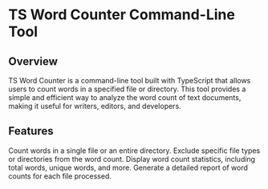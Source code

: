 # TS Word Counter Command-Line Tool

## Overview
TS Word Counter is a command-line tool built with TypeScript that allows users to count words in a specified file or directory. This tool provides a simple and efficient way to analyze the word count of text documents, making it useful for writers, editors, and developers.

## Features
Count words in a single file or an entire directory.
Exclude specific file types or directories from the word count.
Display word count statistics, including total words, unique words, and more.
Generate a detailed report of word counts for each file processed.
